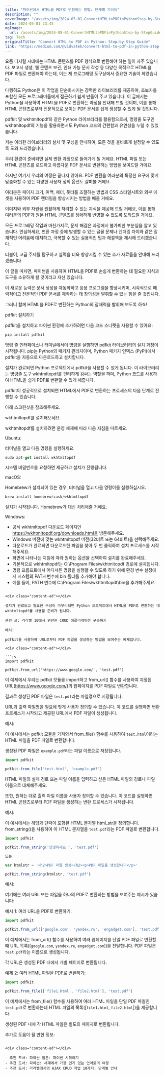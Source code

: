 ```yaml
---
title: "파이썬에서 HTML을 PDF로 변환하는 방법: 단계별 가이드"
description: ""
coverImage: "/assets/img/2024-05-01-ConvertHTMLtoPDFinPythonStep-by-StepGuide_0.png"
date: 2024-05-01 23:45
ogImage: 
  url: /assets/img/2024-05-01-ConvertHTMLtoPDFinPythonStep-by-StepGuide_0.png
tag: Tech
originalTitle: "Convert HTML to PDF in Python: Step-by-Step Guide"
link: "https://medium.com/@vidvatek/convert-html-to-pdf-in-python-step-by-step-guide-fc4e6d3dbd39"
---
```



요즘 디지털 시대에는 HTML 콘텐츠를 PDF 형식으로 변환해야 하는 일이 자주 있습니다. 보고서 생성, 웹 콘텐츠 보관, 인쇄 가능 문서 작성 등 다양한 목적으로 HTML을 PDF 파일로 변환해야 하는데, 이는 제 프로그래밍 도구상에서 중요한 기술이 되었습니다.

다행히도 Python은 이 작업을 단순화시키는 강력한 라이브러리를 제공하여, 초보자를 포함한 모든 프로그래머들에게 접근하기 쉽게 만들어 주고 있습니다. 이 글에서는 Python을 사용하여 HTML을 PDF로 변환하는 과정을 안내해 드릴 것이며, 이를 통해 HTML 콘텐츠로부터 전문적으로 보이는 PDF 문서를 쉽게 생성할 수 있게 될 것입니다.

pdfkit 및 wkhtmltopdf와 같은 Python 라이브러리를 활용함으로써, 명령줄 도구인 wkhtmltopdf의 기능을 활용하면서도 Python 코드의 간편함과 유연성을 누릴 수 있었습니다.

저는 이러한 라이브러리의 설치 및 구성을 안내하여, 모든 것을 올바르게 설정할 수 있도록 도와 드리겠습니다.

<div class="content-ad"></div>

우리 환경이 준비되면 실제 변환 과정으로 들어가게 될 거에요. HTML 파일 또는 HTML 콘텐츠를 로드하고 아름다운 PDF 문서로 변환하는 방법을 보여드릴 거에요.

하지만 여기서 우리의 여정은 끝나지 않아요. PDF 변환을 여러분의 특정한 요구에 맞게 맞춤화할 수 있는 다양한 사용자 정의 옵션도 살펴볼 거에요.

여러분은 페이지 크기, 여백, 헤더, 풋터를 조절하는 방법과 CSS 스타일시트와 외부 에셋을 사용하여 PDF 렌더링을 향상시키는 방법을 배울 거에요.

이미지와 외부 자원을 원활하게 처리할 수 있는 지식을 제공해 드릴 거에요, 이를 통해 여러분의 PDF가 원본 HTML 콘텐츠를 정확하게 반영할 수 있도록 도와드릴 거에요.

<div class="content-ad"></div>

모든 프로그래밍 작업과 마찬가지로, 문제 해결은 과정에서 불가피한 부분임을 알고 있습니다. 안심하세요, 변환 과정 중에 발생할 수 있는 글꼴 문제나 렌더링 차이와 같은 잠재적인 어려움에 대처하고, 극복할 수 있는 실용적인 팁과 해결책을 제시해 드리겠습니다.

더불어, 고급 주제를 탐구하고 실력을 더욱 향상시킬 수 있는 추가 자료들을 안내해 드리겠습니다.

이 글을 마치면, 파이썬을 사용하여 HTML을 PDF로 손쉽게 변환하는 데 필요한 지식과 도구를 소유하게 될 것이라고 자신 있습니다.

이 새로운 능력은 문서 생성을 자동화하고 응용 프로그램을 향상시키며, 시각적으로 매력적이고 전문적인 PDF 문서를 제작하는 데 창의성을 발휘할 수 있는 힘을 줄 것입니다.

<div class="content-ad"></div>

그러니 함께 HTML을 PDF로 변환하는 Python의 잠재력을 발휘해 보도록 하죠!

pdfkit 설치하기

pdfkit을 설치하고 파이썬 환경에 추가하려면 다음 코드 스니펫을 사용할 수 있어요:

```js
pip install pdfkit
```

<div class="content-ad"></div>

명령 줄 인터페이스나 터미널에서이 명령을 실행하면 pdfkit 라이브러리의 설치 과정이 시작됩니다. pip는 Python의 패키지 관리자이며, Python 패키지 인덱스 (PyPI)에서 pdfkit을 자동으로 다운로드하고 설치합니다.

설치가 완료되면 Python 프로젝트에서 pdfkit을 사용할 수 있게 됩니다. 이 라이브러리는 명령줄 도구 wkhtmltopdf를 편리하게 감싸는 역할을 하며, Python 코드를 사용하여 HTML을 쉽게 PDF로 변환할 수 있게 해줍니다.

pdfkit이 성공적으로 설치되면 HTML에서 PDF로 변환하는 프로세스의 다음 단계로 진행할 수 있습니다.

아래 스크린샷을 참조해주세요.

<div class="content-ad"></div>

wkhtmltopdf를 설치해보세요.

wkhtmltopdf를 설치하려면 운영 체제에 따라 다음 지침을 따르세요.

Ubuntu:

터미널을 열고 다음 명령을 실행하세요.

<div class="content-ad"></div>

```js
sudo apt-get install wkhtmltopdf
```

시스템 비밀번호를 요청하면 제공하고 설치가 진행됩니다.

macOS:

Homebrew가 설치되어 있는 경우, 터미널을 열고 다음 명령어를 실행하십시오.

<div class="content-ad"></div>

```js
brew install homebrew/cask/wkhtmltopdf
```

설치가 시작됩니다. Homebrew가 대신 처리해줄 거에요.

Windows:

- 공식 wkhtmltopdf 다운로드 페이지인 https://wkhtmltopdf.org/downloads.html을 방문해주세요.
- Windows 버전에 맞는 wkhtmltopdf 버전(32비트 또는 64비트)을 선택해주세요.
- 다운로드가 완료되면 다운로드한 파일을 찾아 두 번 클릭하여 설치 프로세스를 시작해주세요.
- 화면에 나타나는 지침에 따라 원하는 옵션을 선택하여 설치를 완료해주세요.
- 기본적으로 wkhtmltopdf는 C:\Program Files\wkhtmltopdf 경로에 설치됩니다.
- 명령 프롬프트에서 어디서든 명령을 실행할 수 있도록 하기 위해 환경 변수 설정에서 시스템의 PATH 변수에 bin 폴더를 추가해야 합니다.
- 예를 들어, PATH 변수에 C:\Program Files\wkhtmltopdf\bin을 추가해주세요.
```

<div class="content-ad"></div>

설치가 완료되고 필요한 구성이 마무리되면 Python 프로젝트에서 HTML을 PDF로 변환하는 데 wkhtmltopdf를 사용할 준비가 됩니다.

관련 글: 라라벨 10에서 완전한 CRUD 애플리케이션 구축하기

예시:

pdfkit을 사용하여 URL로부터 PDF 파일을 생성하는 방법을 보여주는 예제입니다.

<div class="content-ad"></div>

```js
import pdfkit

pdfkit.from_url('https://www.google.com/', 'test.pdf')
```

이 예제에서 우리는 pdfkit 모듈을 import하고 from_url() 함수를 사용하여 지정된 URL(https://www.google.com/)의 웹페이지를 PDF 파일로 변환합니다.

결과로 생성된 PDF 파일은 `test.pdf`라는 파일명으로 저장됩니다.

URL과 출력 파일명을 필요에 맞게 사용자 정의할 수 있습니다. 이 코드를 실행하면 변환 프로세스가 시작되고 제공된 URL에서 PDF 파일이 생성됩니다.

<div class="content-ad"></div>

예시:

이 예시에서는 pdfkit 모듈을 가져와서 from_file() 함수를 사용하여 `test.html`이라는 HTML 파일을 PDF 파일로 변환합니다.

생성된 PDF 파일은 `example.pdf`라는 파일 이름으로 저장됩니다.

```js
import pdfkit 

pdfkit.from_file('test.html', 'example.pdf')
```

<div class="content-ad"></div>

HTML 파일의 실제 경로 또는 파일 이름을 입력하고 싶은 HTML 파일의 경로나 파일 이름으로 대체해주세요.

또한, 원하는 대로 출력 파일 이름을 사용자 정의할 수 있습니다. 이 코드를 실행하면 HTML 콘텐츠로부터 PDF 파일을 생성하는 변환 프로세스가 시작됩니다.

예시:

이 예시에서는 헤딩과 단락이 포함된 HTML 문자열 html_str을 정의합니다. from_string()을 사용하여 이 HTML 문자열을 `test.pdf`라는 PDF 파일로 변환합니다.

<div class="content-ad"></div>

```js
import pdfkit 

pdfkit.from_string('안녕하세요!', 'test.pdf')

또는

var htmlstr = '<h2>PDF 파일 생성</h2><p>PDF 파일을 생성합니다</p>'

pdfkit.from_string(htmlstr, 'test.pdf')
```

예시:

여기에는 여러 URL 또는 파일을 하나의 PDF로 변환하는 방법을 보여주는 예시가 있습니다:

예시 1: 여러 URL을 PDF로 변환하기:

<div class="content-ad"></div>

```js
import pdfkit

pdfkit.from_url(['google.com', 'yandex.ru', 'engadget.com'], 'test.pdf')
```

이 예제에서는 from_url() 함수를 사용하여 여러 웹페이지를 단일 PDF 파일로 변환할 때 URL 목록([`google.com`, `yandex.ru`, `engadget.com`])을 전달합니다. PDF 파일은 `test.pdf`라는 이름으로 생성됩니다.

각 URL은 생성된 PDF 내에서 개별 페이지로 변환됩니다.

예제 2: 여러 HTML 파일을 PDF로 변환하기:

<div class="content-ad"></div>

```js
import pdfkit

pdfkit.from_file(['file1.html', 'file2.html'], 'test.pdf')
```

이 예제에서는 from_file() 함수를 사용하여 여러 HTML 파일을 단일 PDF 파일인 `test.pdf`로 변환하는데 HTML 파일의 목록([`file1.html`, `file2.html`])을 제공합니다.

생성된 PDF 내에 각 HTML 파일은 별도의 페이지로 변환됩니다.

추가로 도움이 될 만한 정보:
```

<div class="content-ad"></div>

- 추천 도서: 파이썬 입문: 파이썬 시작하기
- 추천 도서: 파이썬: 세계에서 가장 인기 있는 언어로의 여정
- 추천 도서: 라라벨에서의 AJAX CRUD 작업 10가지: 단계별 안내